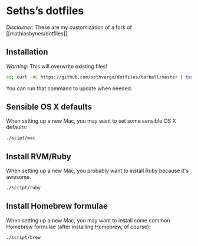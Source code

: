 Seths’s dotfiles
================
*Disclaimer:* These are my customization of a fork of [[mathiasbynes/dotfiles]].

Installation
------------
*Warning:* This will overwrite existing files!

```bash
cd; curl -#L https://github.com/sethvargo/dotfiles/tarball/master | tar -xzv --strip-components 1 --exclude={README.md}
```

You can run that command to update when needed.

Sensible OS X defaults
--------------------------
When setting up a new Mac, you may want to set some sensible OS X defaults:

```bash
./scipt/mac
```

Install RVM/Ruby
----------------
When setting up a new Mac, you probably want to install Ruby because it's awesome.

```bash
./script/ruby
```

Install Homebrew formulae
-------------------------
When setting up a new Mac, you may want to install some common Homebrew formulae (after installing Homebrew, of course):

```bash
./script/brew
```
